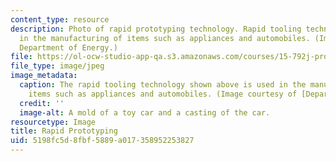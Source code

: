 ```yaml
---
content_type: resource
description: Photo of rapid prototyping technology. Rapid tooling technology is used
  in the manufacturing of items such as appliances and automobiles. (Image courtesy
  Department of Energy.)
file: https://ol-ocw-studio-app-qa.s3.amazonaws.com/courses/15-792j-proseminar-in-manufacturing-fall-2005/5198fc5d8fbf5889a017358952253827_15-792jf05.jpg
file_type: image/jpeg
image_metadata:
  caption: The rapid tooling technology shown above is used in the manufacturing of
    items such as appliances and automobiles. (Image courtesy of [Department of Energy](http://www.doedigitalarchive.doe.gov/).)
  credit: ''
  image-alt: A mold of a toy car and a casting of the car.
resourcetype: Image
title: Rapid Prototyping
uid: 5198fc5d-8fbf-5889-a017-358952253827
---
```


